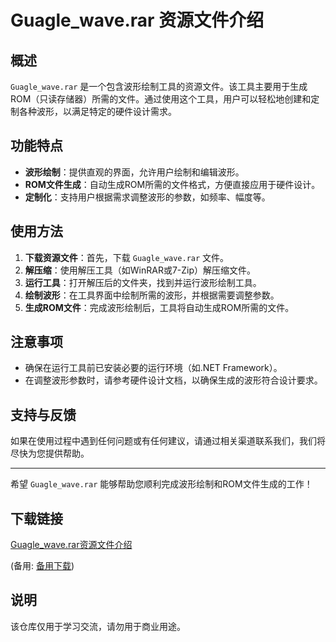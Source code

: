 # Guagle_wave.rar 资源文件介绍

## 概述

`Guagle_wave.rar` 是一个包含波形绘制工具的资源文件。该工具主要用于生成ROM（只读存储器）所需的文件。通过使用这个工具，用户可以轻松地创建和定制各种波形，以满足特定的硬件设计需求。

## 功能特点

- **波形绘制**：提供直观的界面，允许用户绘制和编辑波形。
- **ROM文件生成**：自动生成ROM所需的文件格式，方便直接应用于硬件设计。
- **定制化**：支持用户根据需求调整波形的参数，如频率、幅度等。

## 使用方法

1. **下载资源文件**：首先，下载 `Guagle_wave.rar` 文件。
2. **解压缩**：使用解压工具（如WinRAR或7-Zip）解压缩文件。
3. **运行工具**：打开解压后的文件夹，找到并运行波形绘制工具。
4. **绘制波形**：在工具界面中绘制所需的波形，并根据需要调整参数。
5. **生成ROM文件**：完成波形绘制后，工具将自动生成ROM所需的文件。

## 注意事项

- 确保在运行工具前已安装必要的运行环境（如.NET Framework）。
- 在调整波形参数时，请参考硬件设计文档，以确保生成的波形符合设计要求。

## 支持与反馈

如果在使用过程中遇到任何问题或有任何建议，请通过相关渠道联系我们，我们将尽快为您提供帮助。

---

希望 `Guagle_wave.rar` 能够帮助您顺利完成波形绘制和ROM文件生成的工作！

## 下载链接
[Guagle_wave.rar资源文件介绍](https://pan.quark.cn/s/e2c41d76eda6) 

(备用: [备用下载](https://pan.baidu.com/s/1KIj58Qkvu5Sg3st3jxKJiA?pwd=1234))

## 说明

该仓库仅用于学习交流，请勿用于商业用途。

